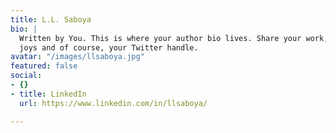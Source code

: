 ```yaml
---
title: L.L. Saboya
bio: |
  Written by You. This is where your author bio lives. Share your work, your
  joys and of course, your Twitter handle.
avatar: "/images/llsaboya.jpg"
featured: false
social:
- {}
- title: LinkedIn
  url: https://www.linkedin.com/in/llsaboya/

---
```

